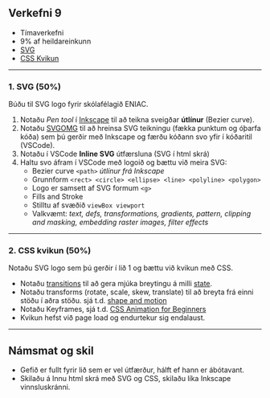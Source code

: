 ## Verkefni 9 

- Tímaverkefni
- 9% af heildareinkunn
- [SVG](https://github.com/GunnarThorunnarson/FORR3JS05DU/wiki/SVG)
- [CSS Kvikun](https://github.com/GunnarThorunnarson/FORR3JS05DU/wiki/Kvikun#css-kvikun)

---

### 1. SVG (50%)

Búðu til SVG logo fyrir skólafélagið ENIAC.

1. Notaðu _Pen tool_ í [Inkscape](https://github.com/GunnarThorunnarson/FORR3JS05DU/wiki/Inkscape) til að teikna sveigðar **útlínur** (Bezier curve).  
1. Notaðu [SVGOMG](https://jakearchibald.github.io/svgomg/) til að hreinsa SVG teikningu (fækka punktum og óþarfa kóða) sem þú gerðir með Inkscape og færðu kóðann svo yfir í kóðaritil (VSCode). 
1. Notaðu í VSCode **Inline SVG** útfærsluna (SVG í html skrá)
1. Haltu svo áfram í VSCode með logoið og bættu við meira SVG: 
    - Bezier curve `<path>` _útlínur frá Inkscape_
    - Grunnform `<rect> <circle> <ellipse> <line> <polyline> <polygon> `
    - Logo er samsett af SVG formum `<g>`
    - Fills and Stroke 
    - Stilltu af svæðið `viewBox viewport`
    - Valkvæmt: _text, defs, transformations, gradients, pattern, clipping and masking, embedding raster images, filter effects_ 

---

### 2. CSS kvikun (50%)
Notaðu SVG logo sem þú gerðir í lið 1 og bættu við kvikun með CSS. 

- Notaðu [transitions](https://material.io/design/iconography/animated-icons.html#transitions) til að gera mjúka breytingu á milli [state](https://material.io/design/interaction/states.html#usage). 
- Notaðu transforms (rotate, scale, skew, translate) til að breyta frá einni stöðu í aðra stöðu. sjá t.d. [shape and motion](https://material.io/design/shape/shape-motion.html#morphing-shape) 
- Notaðu Keyframes, sjá t.d. [CSS Animation for Beginners](https://thoughtbot.com/blog/css-animation-for-beginners) 
- Kvikun hefst við page load og endurtekur sig endalaust.

---

## Námsmat og skil
- Gefið er fullt fyrir lið sem er vel útfærður, hálft ef hann er ábótavant.
- Skilaðu á Innu html skrá með SVG og CSS, skilaðu líka Inkscape vinnsluskránni.
